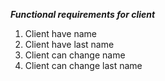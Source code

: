 ***Functional requirements for client***

1. Client have name
2. Client have last name
3. Client can change name
4. Client can change last name

